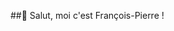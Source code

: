 ##👋 Salut, moi c'est François-Pierre !

<!--
**Cafipoo/Cafipoo** is a ✨ _special_ ✨ repository because its `README.md` (this file) appears on your GitHub profile.

Here are some ideas to get you started:

- 🔭 I’m currently working on ...
- 🌱 I’m currently learning ...
- 👯 I’m looking to collaborate on ...
- 🤔 Actuellement à la recherche d'un stage ...
- 💬 Ask me about ...
- 📫 How to reach me: ...
- 😄 Pronouns: ...
- ⚡ Fun fact: ...
-->
